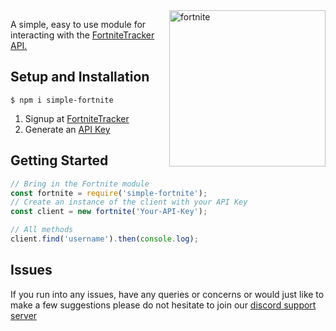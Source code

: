<img src="https://upload.wikimedia.org/wikipedia/commons/3/36/Fortnite.png" alt="fortnite" width="250" align="right" />

A simple, easy to use module for interacting with the [FortniteTracker](https://fortnitetracker.com/) [API.](https://fortnitetracker.com/site-api)

## Setup and Installation
```
$ npm i simple-fortnite
```

1. Signup at [FortniteTracker](https://fortnitetracker.com/)
2. Generate an [API Key](https://fortnitetracker.com/site-api)

## Getting Started
```js
// Bring in the Fortnite module
const fortnite = require('simple-fortnite');
// Create an instance of the client with your API Key
const client = new fortnite('Your-API-Key');

// All methods
client.find('username').then(console.log);
```

## Issues
If you run into any issues, have any queries or concerns or would just like to make a few suggestions please do not hesitate to join our [discord support server](https://discord.gg/7yhv7CW)
